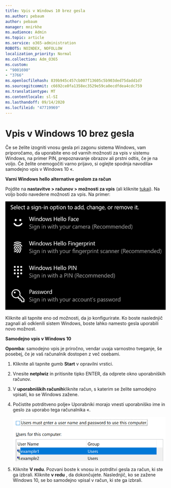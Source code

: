 ```yaml
---
title: Vpis v Windows 10 brez gesla
ms.author: pebaum
author: pebaum
manager: mnirkhe
ms.audience: Admin
ms.topic: article
ms.service: o365-administration
ROBOTS: NOINDEX, NOFOLLOW
localization_priority: Normal
ms.collection: Adm_O365
ms.custom:
- "9001690"
- "3766"
ms.openlocfilehash: 839b945c457cb007f13605c5b903ded75dadd1d7
ms.sourcegitcommit: c6692ce0fa1358ec3529e59ca0ecdfdea4cdc759
ms.translationtype: MT
ms.contentlocale: sl-SI
ms.lasthandoff: 09/14/2020
ms.locfileid: "47719969"
---
```

# <a name="sign-in-to-windows-10-without-using-a-password"></a>Vpis v Windows 10 brez gesla

Če se želite izogniti vnosu gesla pri zagonu sistema Windows, vam priporočamo, da uporabite eno od varnih možnosti za vpis v sistemu Windows, na primer PIN, prepoznavanje obrazov ali prstni odtis, če je na voljo. Če želite onemogočiti varno prijavo, si oglejte spodnja navodila» samodejno vpis v Windows 10 «.

**Varni Windows hello alternative geslom za račun**

Pojdite na **nastavitve > računov > možnosti za vpis** (ali kliknite [tukaj](ms-settings:signinoptions?activationSource=GetHelp)). Na voljo bodo navedene možnosti za vpis. Na primer:

![Možnosti vpisa.](media/sign-in-options.png)

Kliknite ali tapnite eno od možnosti, da jo konfigurirate. Ko boste naslednjič zagnali ali odklenili sistem Windows, boste lahko namesto gesla uporabili novo možnost. 

**Samodejno vpis v Windows 10**

**Opomba**: samodejno vpis je priročno, vendar uvaja varnostno tveganje, še posebej, če je vaš računalnik dostopen z več osebami. 

1. Kliknite ali tapnite gumb **Start** v opravilni vrstici.

2. Vnesite **netplwiz** in pritisnite tipko ENTER, da odprete okno uporabniških računov.

3. V **uporabniških računih**kliknite račun, s katerim se želite samodejno vpisati, ko se Windows zažene.

4. Počistite potrditveno polje» Uporabniki morajo vnesti uporabniško ime in geslo za uporabo tega računalnika «.

    ![Uporabniki morajo vnesti možnost uporabniškega imena in gesla.](media/users-must-enter-username.png)

5. Kliknite **V redu**. Pozvani boste k vnosu in potrditvi gesla za račun, ki ste ga izbrali. Kliknite **v redu** , da dokončujete. Naslednjič, ko se zažene Windows 10, se bo samodejno vpisal v račun, ki ste ga izbrali.
